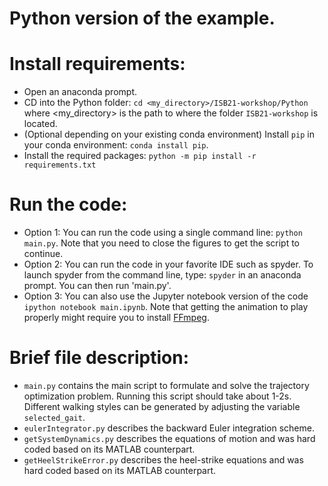 Python version of the example.
==============================

# Install requirements:
- Open an anaconda prompt.
- CD into the Python folder: `cd <my_directory>/ISB21-workshop/Python` where <my_directory> is the path to where the folder `ISB21-workshop` is located.
- (Optional depending on your existing conda environment) Install `pip` in your conda environment: `conda install pip`.
- Install the required packages: `python -m pip install -r requirements.txt`

# Run the code:
- Option 1: You can run the code using a single command line: `python main.py`. Note that you need to close the figures to get the script to continue.
- Option 2: You can run the code in your favorite IDE such as spyder. To launch spyder from the command line, type: `spyder` in an anaconda prompt. You can then run 'main.py'.
- Option 3: You can also use the Jupyter notebook version of the code `ipython notebook main.ipynb`. Note that getting the animation to play properly might require you to install [FFmpeg](https://www.ffmpeg.org/). 

# Brief file description:
- `main.py` contains the main script to formulate and solve the trajectory optimization problem. Running this script should take about 1-2s. Different walking styles can be generated by adjusting the variable `selected_gait`.
- `eulerIntegrator.py` describes the backward Euler integration scheme.
- `getSystemDynamics.py` describes the equations of motion and was hard coded based on its MATLAB counterpart.
- `getHeelStrikeError.py` describes the heel-strike equations and was hard coded based on its MATLAB counterpart.
